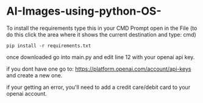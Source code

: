 # AI-Images-using-python-OS-
 To install the requirements type this in your CMD Prompt open in the File (to do this click the area where it shows the current destination and type: cmd)
```
pip install -r requirements.txt
```
once downloaded go into main.py and edit line 12 with your openai api key.

if you dont have one go to: https://platform.openai.com/account/api-keys and create a new one.

if your getting an error, you'll need to add a credit care/debit card to your openai account.
